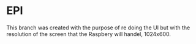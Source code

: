 <h1>EPI</h1>
<p>This branch was created with the purpose of re doing the UI but with the resolution of the screen that the Raspbery will handel, 1024x600.</p>